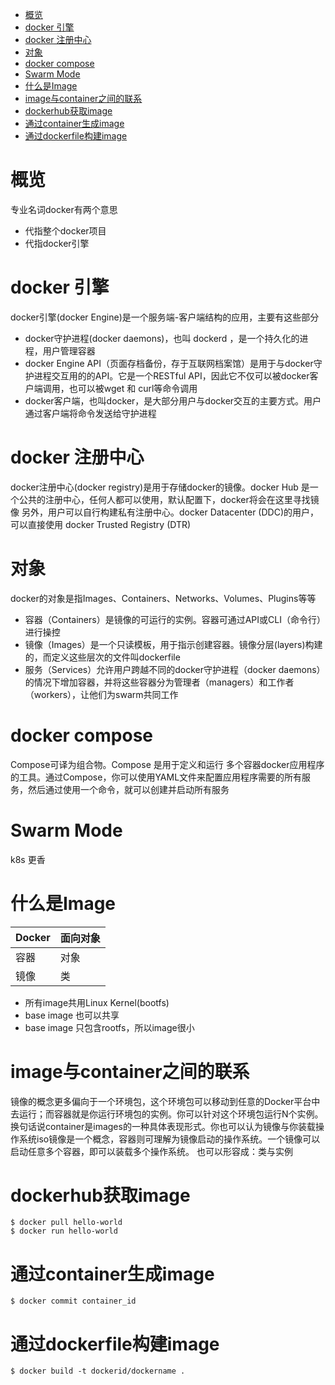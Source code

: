 <!-- TOC -->

- [概览](#%E6%A6%82%E8%A7%88)
- [docker 引擎](#docker-%E5%BC%95%E6%93%8E)
- [docker 注册中心](#docker-%E6%B3%A8%E5%86%8C%E4%B8%AD%E5%BF%83)
- [对象](#%E5%AF%B9%E8%B1%A1)
- [docker compose](#docker-compose)
- [Swarm Mode](#swarm-mode)
- [什么是Image](#%E4%BB%80%E4%B9%88%E6%98%AFimage)
- [image与container之间的联系](#image%E4%B8%8Econtainer%E4%B9%8B%E9%97%B4%E7%9A%84%E8%81%94%E7%B3%BB)
- [dockerhub获取image](#dockerhub%E8%8E%B7%E5%8F%96image)
- [通过container生成image](#%E9%80%9A%E8%BF%87container%E7%94%9F%E6%88%90image)
- [通过dockerfile构建image](#%E9%80%9A%E8%BF%87dockerfile%E6%9E%84%E5%BB%BAimage)

<!-- /TOC -->

# 概览
专业名词docker有两个意思
+ 代指整个docker项目
+ 代指docker引擎

# docker 引擎
docker引擎(docker Engine)是一个服务端-客户端结构的应用，主要有这些部分
+ docker守护进程(docker daemons)，也叫 dockerd ，是一个持久化的进程，用户管理容器
+ docker Engine API（页面存档备份，存于互联网档案馆）是用于与docker守护进程交互用的的API。它是一个RESTful API，因此它不仅可以被docker客户端调用，也可以被wget 和 curl等命令调用
+ docker客户端，也叫docker，是大部分用户与docker交互的主要方式。用户通过客户端将命令发送给守护进程

# docker 注册中心
docker注册中心(docker registry)是用于存储docker的镜像。docker Hub 是一个公共的注册中心，任何人都可以使用，默认配置下，docker将会在这里寻找镜像
另外，用户可以自行构建私有注册中心。docker Datacenter (DDC)的用户，可以直接使用 docker Trusted Registry (DTR)

# 对象
docker的对象是指Images、Containers、Networks、Volumes、Plugins等等
+ 容器（Containers）是镜像的可运行的实例。容器可通过API或CLI（命令行）进行操控
+ 镜像（Images）是一个只读模板，用于指示创建容器。镜像分层(layers)构建的，而定义这些层次的文件叫dockerfile
+ 服务（Services）允许用户跨越不同的docker守护进程（docker daemons）的情况下增加容器，并将这些容器分为管理者（managers）和工作者（workers），让他们为swarm共同工作

# docker compose
Compose可译为组合物。Compose 是用于定义和运行 多个容器docker应用程序 的工具。通过Compose，你可以使用YAML文件来配置应用程序需要的所有服务，然后通过使用一个命令，就可以创建并启动所有服务

# Swarm Mode
k8s 更香

# 什么是Image
Docker | 面向对象
-------|-----
容器 | 对象
镜像 | 类

+ 所有image共用Linux Kernel(bootfs)
+ base image 也可以共享
+ base image 只包含rootfs，所以image很小

# image与container之间的联系
镜像的概念更多偏向于一个环境包，这个环境包可以移动到任意的Docker平台中去运行；而容器就是你运行环境包的实例。你可以针对这个环境包运行N个实例。换句话说container是images的一种具体表现形式。你也可以认为镜像与你装载操作系统iso镜像是一个概念，容器则可理解为镜像启动的操作系统。一个镜像可以启动任意多个容器，即可以装载多个操作系统。
也可以形容成：类与实例

# dockerhub获取image
```
$ docker pull hello-world
$ docker run hello-world
```

# 通过container生成image
```
$ docker commit container_id
```

# 通过dockerfile构建image
```
$ docker build -t dockerid/dockername .
```

